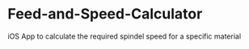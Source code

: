 Feed-and-Speed-Calculator
=========================

iOS App to calculate the required spindel speed for a specific material